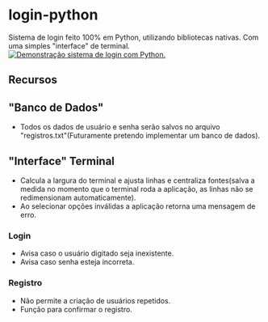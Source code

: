 # login-python

Sistema de login feito 100% em Python, utilizando bibliotecas nativas. Com uma simples "interface" de terminal.
[![Demonstração sistema de login com Python.](https://res.cloudinary.com/marcomontalbano/image/upload/v1643288287/video_to_markdown/images/youtube--JXP3_GjvpCg-c05b58ac6eb4c4700831b2b3070cd403.jpg)](https://youtu.be/JXP3_GjvpCg "Demonstração sistema de login com Python.")

## Recursos
## "Banco de Dados"
- Todos os dados de usuário e senha serão salvos no arquivo "registros.txt"(Futuramente pretendo implementar um banco de dados).
## "Interface" Terminal
- Calcula a largura do terminal e ajusta linhas e centraliza fontes(salva a medida no momento que o terminal roda a aplicação, as linhas não se redimensionam automaticamente).
- Ao selecionar opções inválidas a aplicação retorna uma mensagem de erro.
### Login

- Avisa caso o usuário digitado seja inexistente.
- Avisa caso senha esteja incorreta.
### Registro
- Não permite a criação de usuários repetidos.
- Função para confirmar o registro.




